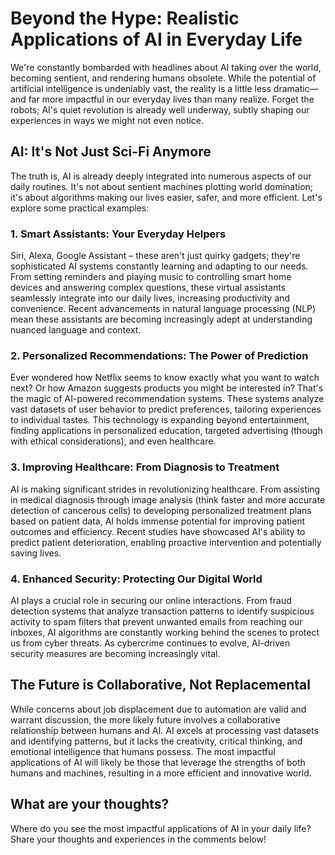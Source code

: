 # Beyond the Hype: Realistic Applications of AI in Everyday Life

We're constantly bombarded with headlines about AI taking over the world, becoming sentient, and rendering humans obsolete.  While the potential of artificial intelligence is undeniably vast, the reality is a little less dramatic—and far more impactful in our everyday lives than many realize.  Forget the robots; AI's quiet revolution is already well underway, subtly shaping our experiences in ways we might not even notice.

## AI: It's Not Just Sci-Fi Anymore

The truth is, AI is already deeply integrated into numerous aspects of our daily routines.  It's not about sentient machines plotting world domination; it's about algorithms making our lives easier, safer, and more efficient.  Let's explore some practical examples:

### 1. Smart Assistants: Your Everyday Helpers

Siri, Alexa, Google Assistant – these aren't just quirky gadgets; they're sophisticated AI systems constantly learning and adapting to our needs.  From setting reminders and playing music to controlling smart home devices and answering complex questions, these virtual assistants seamlessly integrate into our daily lives, increasing productivity and convenience.  Recent advancements in natural language processing (NLP) mean these assistants are becoming increasingly adept at understanding nuanced language and context.

### 2. Personalized Recommendations:  The Power of Prediction

Ever wondered how Netflix seems to know exactly what you want to watch next?  Or how Amazon suggests products you might be interested in?  That's the magic of AI-powered recommendation systems.  These systems analyze vast datasets of user behavior to predict preferences, tailoring experiences to individual tastes. This technology is expanding beyond entertainment, finding applications in personalized education, targeted advertising (though with ethical considerations), and even healthcare.

### 3.  Improving Healthcare: From Diagnosis to Treatment

AI is making significant strides in revolutionizing healthcare.  From assisting in medical diagnosis through image analysis (think faster and more accurate detection of cancerous cells) to developing personalized treatment plans based on patient data, AI holds immense potential for improving patient outcomes and efficiency.  Recent studies have showcased AI's ability to predict patient deterioration, enabling proactive intervention and potentially saving lives.

### 4.  Enhanced Security: Protecting Our Digital World

AI plays a crucial role in securing our online interactions.  From fraud detection systems that analyze transaction patterns to identify suspicious activity to spam filters that prevent unwanted emails from reaching our inboxes, AI algorithms are constantly working behind the scenes to protect us from cyber threats.  As cybercrime continues to evolve, AI-driven security measures are becoming increasingly vital.


##  The Future is Collaborative, Not Replacemental

While concerns about job displacement due to automation are valid and warrant discussion, the more likely future involves a collaborative relationship between humans and AI.  AI excels at processing vast datasets and identifying patterns, but it lacks the creativity, critical thinking, and emotional intelligence that humans possess.  The most impactful applications of AI will likely be those that leverage the strengths of both humans and machines, resulting in a more efficient and innovative world.


## What are your thoughts?

Where do you see the most impactful applications of AI in your daily life?  Share your thoughts and experiences in the comments below!

